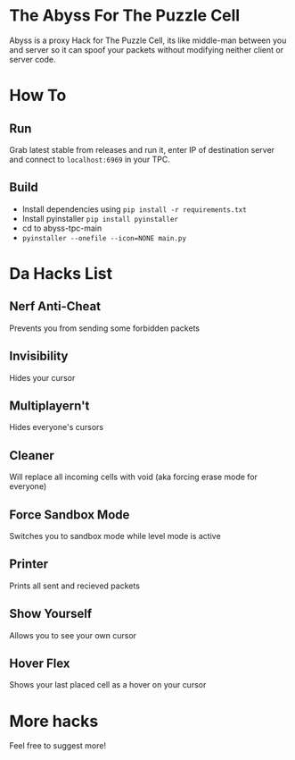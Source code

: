 # The Abyss For The Puzzle Cell
Abyss is a proxy Hack for The Puzzle Cell, its like middle-man between you and server so it can spoof your packets without modifying neither client or server code.

# How To
## Run
Grab latest stable from releases and run it, enter IP of destination server and connect to `localhost:6969` in your TPC.

## Build
- Install dependencies using `pip install -r requirements.txt`
- Install pyinstaller `pip install pyinstaller`
- cd to abyss-tpc-main
- `pyinstaller --onefile --icon=NONE main.py`

# Da Hacks List

## Nerf Anti-Cheat
Prevents you from sending some forbidden packets

## Invisibility
Hides your cursor

## Multiplayern't
Hides everyone's cursors

## Cleaner
Will replace all incoming cells with void (aka forcing erase mode for everyone)

## Force Sandbox Mode
Switches you to sandbox mode while level mode is active

## Printer
Prints all sent and recieved packets

## Show Yourself
Allows you to see your own cursor

## Hover Flex
Shows your last placed cell as a hover on your cursor

# More hacks
Feel free to suggest more!
